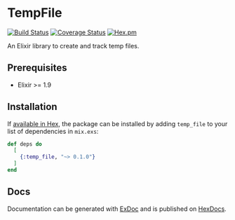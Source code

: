 # TempFile

[![Build Status](https://travis-ci.org/tlux/temp_file.svg?branch=master)](https://travis-ci.org/tlux/temp_file)
[![Coverage Status](https://coveralls.io/repos/github/tlux/temp_file/badge.svg?branch=master)](https://coveralls.io/github/tlux/temp_file?branch=master)
[![Hex.pm](https://img.shields.io/hexpm/v/temp_file.svg)](https://hex.pm/packages/temp_file)

An Elixir library to create and track temp files.

## Prerequisites

- Elixir >= 1.9

## Installation

If [available in Hex](https://hex.pm/docs/publish), the package can be installed
by adding `temp_file` to your list of dependencies in `mix.exs`:

```elixir
def deps do
  [
    {:temp_file, "~> 0.1.0"}
  ]
end
```

## Docs

Documentation can be generated with
[ExDoc](https://github.com/elixir-lang/ex_doc) and is published on
[HexDocs](https://hexdocs.pm/temp_file).
